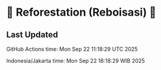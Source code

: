 
# 🌳 Reforestation (Reboisasi) 🌲

## Last Updated

GitHub Actions time: Mon Sep 22 11:18:29 UTC 2025

Indonesia/Jakarta time: Mon Sep 22 18:18:29 WIB 2025
